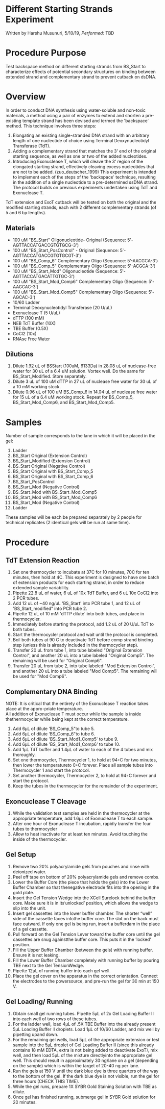 # Different Starting Strands Experiment
Written by Harshu Musunuri, 5/10/19, *Performed:* TBD

Procedure Purpose
=================

Test backspace method on different starting strands from BS_Start to characterize effects of potential secondary structures on binding between extended strand and complementary strand to prevent cutback on dsDNA. 

Overview
========
In order to conduct DNA synthesis using water-soluble and non-toxic materials, a method using a pair of enzymes to extend and shorten a pre-existing template strand has been devised and termed the 'backspace' method. This technique involves three steps:

1. Elongating an existing single-stranded DNA strand with an arbitrary length of one nucleotide of choice using Terminal Deoxynucleotidyl Transferase (TdT).
2. Adding a complementary strand that matches the 3' end of the original starting sequence, as well as one or two of the added nucleotides.
3. Introducing Exonuclease T, which will cleave the 3' region of the elongated starting strand, effectively cleaving excess nucleotides that are not to be added. (zuo_deutscher_1999)
This experiment is intended to implement each of the steps of the 'backspace' technique, resulting in the addition of a single nucleotide to a pre-determined ssDNA strand. The protocol builds on previous experiments undertaken using TdT and Exonuclease T. 

TdT extension and ExoT cutback will be tested on both the original and the modified starting strands, each with 2 different complementary strands (of 5 and 6 bp lengths). 

## Materials

-   100 uM "BS_Start" Oligonucleotide- Original (Sequence: 5'-AGTTACCATGACCGTGTGCG-3')
-   100 uM "BS_Start_PosControl" - Original (Sequence: 5'-AGTTACCATGACCGTGTGCGT-3')
-   100 uM “BS_Comp_6” Complementary Oligo (Sequence:  5’-AACGCA-3’)
-   100 uM "BS_Comp_5" Complementary Oligo (Sequence: 5'-ACGCA-3')
-   100 uM "BS_Start_Mod" Oligonucleotide  (Sequence: 5'-AGTTACCATGACATTGTGC-3')
-   100 uM "BS_Start_Mod_Comp6" Complementary Oligo (Sequence: 5'-AAGCAC-3')
-   100 uM "BS_Start_Mod_Comp5" Complementary Oligo (Sequence: 5'-AGCAC-3')
-   10/60 Ladder 
-   Terminal Deoxynucleotidyl Transferase (20 U/uL)
-   Exonuclease T (5 U/uL)
-   dTTP (100 mM)
-   NEB TdT Buffer (10X)
-   TBE Buffer (0.5X) 
-   CoCl2 (10x)
-   RNAse Free Water

## Dilutions
1. Dilute 1.92 uL of BSStart (100uM, 6133Da) in 28.08 uL of nuclease-free water for 30 uL of a 6.4 uM solution. Vortex well. Do the same for BS_Start_Modified. Store separately. 
2. Dilute 3 uL of 100 uM dTTP in 27 uL of nuclease free water for 30 uL of a 10 mM working stock. 
3. Dilute 0.96 uL of 100 uM BS_Comp_6 in 14.04 uL of nuclease free water for 15 uL of a 6.4 uM working stock. Repeat for BS_Comp_5, BS_Start_Mod_Comp6, and BS_Start_Mod_Comp5. 

Samples
=========
Number of sample corresponds to the lane in which it will be placed in the gel: 
1. Ladder
2. BS_Start Original (Extension Control)
3. BS_Start_Modified (Extension Control)
4. BS_Start Original (Negative Control)
5. BS_Start Original with BS_Start_Comp_5
6. BS_Start Original with BS_Start_Comp_6
7. BS_Start_PosControl
8. BS_Start_Mod (Negative Control)
9. BS_Start_Mod with BS_Start_Mod_Comp5
10. BS_Start_Mod with BS_Start_Mod_Comp6
11. BS_Start_Mod (Negative Control)
12. Ladder 

These samples will be each be prepared separately by 2 people for technical replicates (2 identical gels will be run at same time).

Procedure
=========

## TdT Extension Reaction
1. Set one thermocycler to incubate at 37C for 10 minutes, 70C for ten minutes, then hold at 4C. This experiment is designed to have one batch of extension products for each starting strand, in order to reduce extended sample variability. 
2. Pipette 22.8 uL of water, 6 uL of 10x TdT Buffer, and 6 uL 10x CoCl2 into 2 PCR tubes. 
3. Add 12 uL of ~40 ng/uL 'BS_Start' into PCR tube 1, and 12 uL of 'BS_Start_modified" into PCR tube 2.  
4. Pipette 12 uL of 10 mM 'dTTP dilute' into both tubes, and place in thermocycler. 
5. Immediately before starting the protocol, add 1.2 uL of 20 U/uL TdT to both tubes. 
6. Start the thermocycler protocol and wait until the protocol is completed.
7. Boil both tubes at 90 C to deactivate TdT before comp strand binding step (unless this is already included in the thermocycler step). 
8. Transfer 20 uL from tube 1, into tube labeled "Original Extension Control", and another 20 uL into a tube labeled "Original Comp5". The remaining will be used for "Original Comp6". 
9. Transfer 20 uL from tube 2, into tube labeled "Mod Extension Control", and another 20 uL into a tube labeled "Mod Comp5". The remaining will be used for "Mod Comp6". 

## Complementary DNA Binding 

NOTE: It is critical that the entirety of the Exonuclease T reaction takes place at the appro-priate temperature.  
All addition of Exonuclease T must occur while the sample is inside thethermocycler while being kept at the correct temperature.

1.  Add 6μL of dilute ‘BS_Comp_5"to tube 5. 
2.  Add 6μL of dilute ‘BS_Comp_6"to tube 6. 
3.  Add 6μL of dilute 'BS_Start_Mod1_Comp5' to tube 9. 
4.  Add 6μL of dilute 'BS_Start_Mod1_Comp6' to tube 10. 
5.  Add 1μL TdT buffer and 1.4μL of water to each of the 4 tubes and mix thoroughly.
6.  Set one thermocycler, Thermocycler 1, to hold at 94◦C for two minutes, then lower the temperatureto 0◦C forever.  Place all sample tubes into Thermocycler 1 and start the protocol.
7.  Set another thermocycler, Thermocycler 2, to hold at 94◦C forever and start the protocol.
8.  Keep the tubes in the thermocycler for the remainder of the experiment.

## Exoncuclease T Cleavage

1. While the validation test samples are held in the thermocycler at the appropriate temperature, add 1.6μL of Exonuclease T to each sample.
2. After one hour of Exonuclease T incubation, rapidly transfer the four tubes to thermocycler 
3. Allow to heat inactivate for at least ten minutes. Avoid touching the inside of the thermocycler.

## Gel Setup 

1.  Remove two 20% polyacrylamide gels from pouches and rinse with deionized water.
2.  Peel off tape on bottom of 20% polyacrylamide gels and remove combs.
3.  Lower  the  Buffer  Core  (the  piece  that  holds  the  gels)  into  the  Lower  Buffer  Chamber  so  that  thenegative electrode fits into the opening in the gold plate.
4.  Insert the Gel Tension Wedge into the XCell Surelock behind the buffer core.  Make sure it is in its‘unlocked’ position, which allows the wedge to slip into the unit.
5.  Insert gel cassettes into the lower buffer chamber.  The shorter “well” side of the cassette faces intothe buffer core.  The slot on the back must face outward.  If only one gel is being run, insert a bufferdam in the place of a gel cassette.
6.  Pull forward on the Gel Tension Lever toward the buffer core until the gel cassettes are snug againstthe buffer core.  This puts it in the ’locked’ position.
7.  Fill the Upper Buffer Chamber (between the gels) with running buffer.  Ensure it is not leaking.
8.  Fill the Lower Buffer Chamber completely with running buffer by pouring TBE next to the Gel TensionWedge.
9.  Pipette 12μL of running buffer into each gel well.
10.  Place the gel cover on the apparatus in the correct orientation.  Connect the electrodes to the powersource, and pre-run the gel for 30 min at 150 V. 

## Gel Loading/ Running

1.  Obtain small gel running tubes. Pipette  5μL  of  2x  Gel  Loading  Buffer  II  into each well of two rows of these tubes. 
2.  For  the  ladder  well,  load  4μL  of  .5X  TBE  Buffer  into  the  already  present  5μL  Loading  Buffer  II droplets.  Load 1μL of 10/60 Ladder, and mix well by pipetting upand down.
3.  For the remaining gel wells, load 5μL of the appropriate extension or test sample into the 5μL droplet of Gel Loading Buffer II (since this already contains 18 mM EDTA, extra is not being added to deactivate ExoT), mix well, and then load 5μL of the mixture directlyinto the appropriate gel well. This should result in approximately 30 ng/lane on a gel (depending on the sample) which is within the target of 20-40 ng per lane.
4.  Run the gels at 150 V until the dark blue dye is three quarters of the way to the bottom of the gel.  If the dark blue dye is not visible, run the gel for three hours (CHECK THIS TIME). 
5. While the gel runs, prepare 1X SYBR Gold Staining Solution with TBE as dilute.
6.  Once gel has finished running, submerge gel in SYBR Gold solution for 20 minutes.
